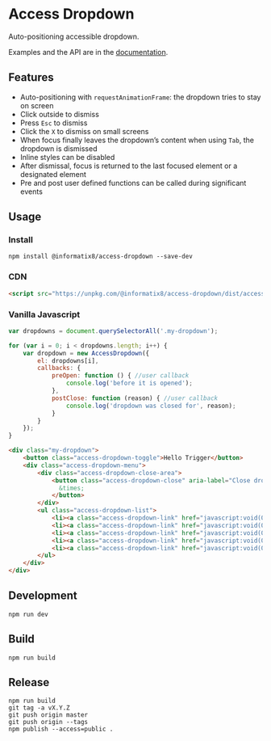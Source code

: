 # Access Dropdown

Auto-positioning accessible dropdown.

Examples and the API are in the [documentation](https://access-dropdown.com/).


## Features
- Auto-positioning with `requestAnimationFrame`: the dropdown tries to stay on screen
- Click outside to dismiss
- Press `Esc` to dismiss
- Click the `X` to dismiss on small screens
- When focus finally leaves the dropdown’s content when using `Tab`, the dropdown is dismissed
- Inline styles can be disabled
- After dismissal, focus is returned to the last focused element or a designated element
- Pre and post user defined functions can be called during significant events

## Usage

### Install

```shell
npm install @informatix8/access-dropdown --save-dev
```

### CDN

```html
<script src="https://unpkg.com/@informatix8/access-dropdown/dist/access-dropdown.all.umd.js"></script>
```

### Vanilla Javascript
```javascript
var dropdowns = document.querySelectorAll('.my-dropdown');

for (var i = 0; i < dropdowns.length; i++) {
    var dropdown = new AccessDropdown({
        el: dropdowns[i],
        callbacks: {
            preOpen: function () { //user callback
                console.log('before it is opened');
            },
            postClose: function (reason) { //user callback
                console.log('dropdown was closed for', reason);
            }
        }
    });
}
```

```html
<div class="my-dropdown">
    <button class="access-dropdown-toggle">Hello Trigger</button>
    <div class="access-dropdown-menu">
        <div class="access-dropdown-close-area">
            <button class="access-dropdown-close" aria-label="Close dropdown">
              &times;
            </button>
        </div>
        <ul class="access-dropdown-list">
            <li><a class="access-dropdown-link" href="javascript:void(0)">Donec nec nisi id turpis placerat facilisis.</a></li>
            <li><a class="access-dropdown-link" href="javascript:void(0)">In pulvinar scelerisque egestas. Mauris eget nisl ut dolor sodales ullamcorper.</a></li>
            <li><a class="access-dropdown-link" href="javascript:void(0)">Cras iaculis egestas rhoncus. Pellentesque sed metus id ligula suscipit sollicitudin at id velit.</a></li>
            <li><a class="access-dropdown-link" href="javascript:void(0)">Donec ultrices odio sit amet sodales porta.</a></li>
            <li><a class="access-dropdown-link" href="javascript:void(0)">Donec elit turpis, convallis eu mollis eget, feugiat in ipsum.</a></li>
        </ul>
    </div>
</div>
```

## Development

```shell
npm run dev
```

## Build

```shell
npm run build
```

## Release

```shell
npm run build
git tag -a vX.Y.Z
git push origin master
git push origin --tags
npm publish --access=public .
```
